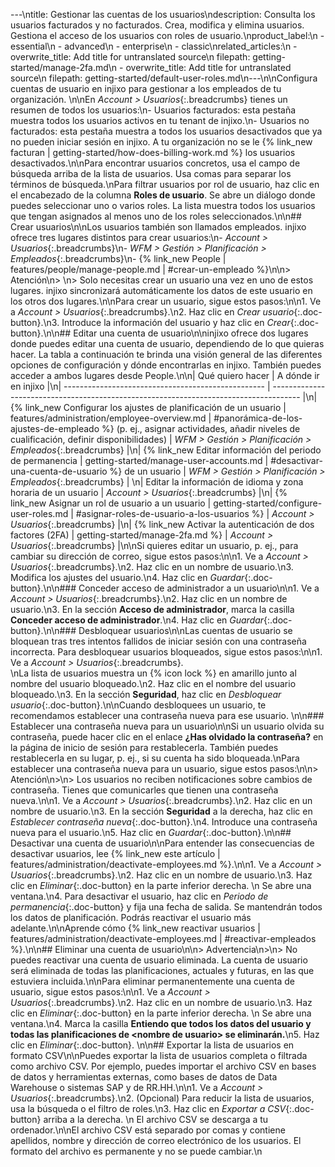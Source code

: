 ---\ntitle: Gestionar las cuentas de los usuarios\ndescription: Consulta los usuarios facturados y no facturados. Crea, modifica y elimina usuarios. Gestiona el acceso de los usuarios con roles de usuario.\nproduct_label:\n  - essential\n  - advanced\n  - enterprise\n  - classic\nrelated_articles:\n  - overwrite_title: Add title for untranslated source\n    filepath: getting-started/manage-2fa.md\n  - overwrite_title: Add title for untranslated source\n    filepath: getting-started/default-user-roles.md\n---\n\nConfigura cuentas de usuario en injixo para gestionar a los empleados de tu organización. \n\nEn _Account > Usuarios_{:.breadcrumbs} tienes un resumen de todos los usuarios:\n- Usuarios facturados: esta pestaña muestra todos los usuarios activos en tu tenant de injixo.\n- Usuarios no facturados: esta pestaña muestra a todos los usuarios desactivados que ya no pueden iniciar sesión en injixo. A tu organización no se le {% link_new facturan | getting-started/how-does-billing-work.md %} los usuarios desactivados.\n\nPara encontrar usuarios concretos, usa el campo de búsqueda arriba de la lista de usuarios. Usa comas para separar los términos de búsqueda.\nPara filtrar usuarios por rol de usuario, haz clic en el encabezado de la columna **Roles de usuario**. Se abre un diálogo donde puedes seleccionar uno o varios roles. La lista muestra todos los usuarios que tengan asignados al menos uno de los roles seleccionados.\n\n## Crear usuarios\n\nLos usuarios también son llamados empleados. injixo ofrece tres lugares distintos para crear usuarios:\n- _Account > Usuarios_{:.breadcrumbs}\n- _WFM > Gestión > Planificación > Empleados_{:.breadcrumbs}\n- {% link_new People | features/people/manage-people.md | #crear-un-empleado %}\n\n> Atención\n> \n> Solo necesitas crear un usuario una vez en uno de estos lugares. injixo sincronizará automáticamente los datos de este usuario en los otros dos lugares.\n\nPara crear un usuario, sigue estos pasos:\n\n1. Ve a _Account > Usuarios_{:.breadcrumbs}.\n2. Haz clic en _Crear usuario_{:.doc-button}.\n3. Introduce la información del usuario y haz clic en _Crear_{:.doc-button}.\n\n## Editar una cuenta de usuario\n\ninjixo ofrece dos lugares donde puedes editar una cuenta de usuario, dependiendo de lo que quieras hacer. La tabla a continuación te brinda una visión general de las diferentes opciones de configuración y dónde encontrarlas en injixo. También puedes acceder a ambos lugares desde People.\n\n| Qué quiero hacer                                          | A dónde ir en injixo                                                                             |\n| -------------------------------------------------- | ------------------------------------------------------------------------------------- |\n| {% link_new Configurar los ajustes de planificación de un usuario | features/administration/employee-overview.md | #panorámica-de-los-ajustes-de-empleado %} (p.&nbsp;ej., asignar actividades, añadir niveles de cualificación, definir disponibilidades) | _WFM > Gestión > Planificación > Empleados_{:.breadcrumbs} |\n| {% link_new Editar información del periodo de permanencia | getting-started/manage-user-accounts.md | #desactivar-una-cuenta-de-usuario %} de un usuario       | _WFM > Gestión > Planificación > Empleados_{:.breadcrumbs} |   \n| Editar la información de idioma y zona horaria de un usuario | _Account > Usuarios_{:.breadcrumbs} |\n| {% link_new Asignar un rol de usuario a un usuario | getting-started/configure-user-roles.md | #asignar-roles-de-usuario-a-los-usuarios %} | _Account > Usuarios_{:.breadcrumbs} |\n| {% link_new Activar la autenticación de dos factores (2FA) | getting-started/manage-2fa.md %}   | _Account > Usuarios_{:.breadcrumbs} |\n\nSi quieres editar un usuario, p.&nbsp;ej., para cambiar su dirección de correo, sigue estos pasos:\n\n1. Ve a _Account > Usuarios_{:.breadcrumbs}.\n2. Haz clic en un nombre de usuario.\n3. Modifica los ajustes del usuario.\n4. Haz clic en _Guardar_{:.doc-button}.\n\n### Conceder acceso de administrador a un usuario\n\n1. Ve a _Account > Usuarios_{:.breadcrumbs}.\n2. Haz clic en un nombre de usuario.\n3. En la sección **Acceso de administrador**, marca la casilla **Conceder acceso de administrador**.\n4. Haz clic en _Guardar_{:.doc-button}.\n\n### Desbloquear usuarios\n\nLas cuentas de usuario se bloquean tras tres intentos fallidos de iniciar sesión con una contraseña incorrecta. Para desbloquear usuarios bloqueados, sigue estos pasos:\n\n1. Ve a _Account > Usuarios_{:.breadcrumbs}.<br>\nLa lista de usuarios muestra un {% icon lock %} en amarillo junto al nombre del usuario bloqueado.\n2. Haz clic en el nombre del usuario bloqueado.\n3. En la sección **Seguridad**, haz clic en _Desbloquear usuario_{:.doc-button}.\n\nCuando desbloquees un usuario, te recomendamos establecer una contraseña nueva para ese usuario. \n\n### Establecer una contraseña nueva para un usuario\n\nSi un usuario olvida su contraseña, puede hacer clic en el enlace **¿Has olvidado la contraseña?** en la página de inicio de sesión para restablecerla. También puedes restablecerla en su lugar, p.&nbsp;ej., si su cuenta ha sido bloqueada.\nPara establecer una contraseña nueva para un usuario, sigue estos pasos:\n\n> Atención\n>\n> Los usuarios no reciben notificaciones sobre cambios de contraseña. Tienes que comunicarles que tienen una contraseña nueva.\n\n1. Ve a _Account > Usuarios_{:.breadcrumbs}.\n2. Haz clic en un nombre de usuario.\n3. En la sección **Seguridad** a la derecha, haz clic en _Establecer contraseña nueva_{:.doc-button}.\n4. Introduce una contraseña nueva para el usuario.\n5. Haz clic en _Guardar_{:.doc-button}.\n\n## Desactivar una cuenta de usuario\n\nPara entender las consecuencias de desactivar usuarios, lee {% link_new este artículo | features/administration/deactivate-employees.md %}.\n\n1. Ve a _Account > Usuarios_{:.breadcrumbs}.\n2. Haz clic en un nombre de usuario.\n3. Haz clic en _Eliminar_{:.doc-button} en la parte inferior derecha.  \n   Se abre una ventana.\n4. Para desactivar el usuario, haz clic en _Periodo de permanencia_{:.doc-button} y fija una fecha de salida. Se mantendrán todos los datos de planificación. Podrás reactivar el usuario más adelante.\n\nAprende cómo {% link_new reactivar usuarios | features/administration/deactivate-employees.md | #reactivar-empleados %}.\n\n## Eliminar una cuenta de usuario\n\n> Advertencia\n>\n> No puedes reactivar una cuenta de usuario eliminada. La cuenta de usuario será eliminada de todas las planificaciones, actuales y futuras, en las que estuviera incluida.\n\nPara eliminar permanentemente una cuenta de usuario, sigue estos pasos:\n\n1. Ve a _Account > Usuarios_{:.breadcrumbs}.\n2. Haz clic en un nombre de usuario.\n3. Haz clic en _Eliminar_{:.doc-button} en la parte inferior derecha.  \n   Se abre una ventana.\n4. Marca la casilla **Entiendo que todos los datos del usuario y todas las planificaciones de \<nombre de usuario\> se eliminarán.**\n5. Haz clic en _Eliminar_{:.doc-button}. \n\n## Exportar la lista de usuarios en formato CSV\n\nPuedes exportar la lista de usuarios completa o filtrada como archivo CSV. Por ejemplo, puedes importar el archivo CSV en bases de datos y herramientas externas, como bases de datos de Data Warehouse o sistemas SAP y de RR.HH.\n\n1. Ve a _Account > Usuarios_{:.breadcrumbs}.\n2. (Opcional) Para reducir la lista de usuarios, usa la búsqueda o el filtro de roles.\n3. Haz clic en _Exportar a CSV_{:.doc-button} arriba a la derecha.  \n   El archivo CSV se descarga a tu ordenador.\n\nEl archivo CSV está separado por comas y contiene apellidos, nombre y dirección de correo electrónico de los usuarios. El formato del archivo es permanente y no se puede cambiar.\n